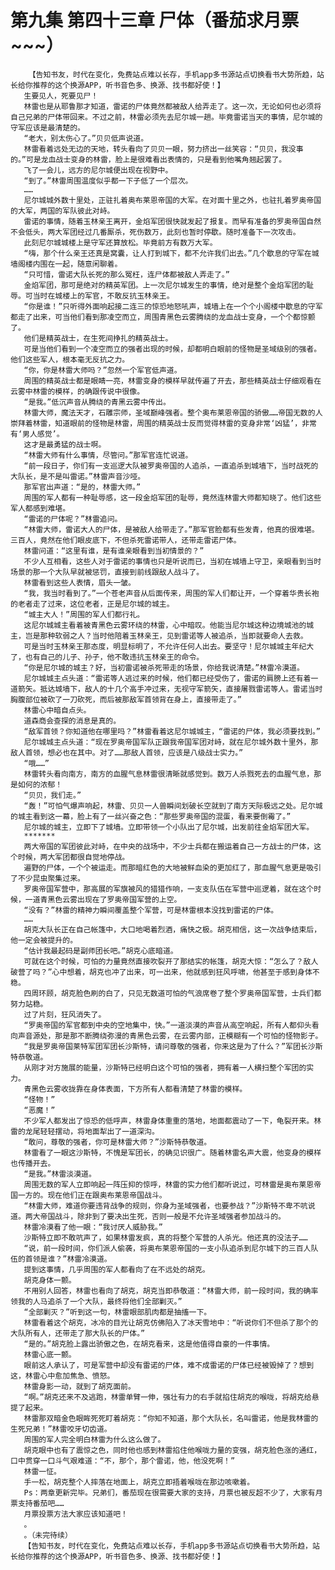 # 第九集 第四十三章 尸体（番茄求月票~~~）
        【告知书友，时代在变化，免费站点难以长存，手机app多书源站点切换看书大势所趋，站长给你推荐的这个换源APP，听书音色多、换源、找书都好使！】
       生要见人，死要见尸！
       林雷也是从耶鲁那才知道，雷诺的尸体竟然都被敌人给弄走了。这一次，无论如何也必须将自己兄弟的尸体带回来。不过之前，林雷必须先去尼尔城一趟。毕竟雷诺当天的事情，尼尔城的守军应该是最清楚的。
       “老大，别太伤心了。”贝贝低声说道。
       林雷看着远处无边的天地，转头看向了贝贝一眼，努力挤出一丝笑容：“贝贝，我没事的。”可是龙血战士变身的林雷，脸上是很难看出表情的，只是看到他嘴角翘起罢了。
       飞了一会儿，远方的尼尔城便出现在视野中。
       “到了。”林雷周围温度似乎都一下子低了一个层次。
       ……
       尼尔城城外数十里处，正驻扎着奥布莱恩帝国的大军。在对面十里之外，也驻扎着罗奥帝国的大军，两国的军队彼此对峙。
       雷诺的事情，随着玉林亲王离开，金焰军团很快就发起了报复。而早有准备的罗奥帝国自然不会低头，两大军团经过几番厮杀，死伤数万，此刻也暂时停歇。随时准备下一次攻击。
       此刻尼尔城城楼上是守军还算放松。毕竟前方有数万大军。
       “嗨，那个什么亲王还真是窝囊，让人打到城下，都不允许我们出去。”几个歇息的守军在城墙阁楼内围在一起，随意闲聊着。
       “只可惜，雷诺大队长死的那么冤枉，连尸体都被敌人弄走了。”
       金焰军团，那可是绝对的精英军团。上一次尼尔城发生的事情，绝对是整个金焰军团的耻辱。可当时在城楼上的军官，不敢反抗玉林亲王。
       “你是谁！”只听得外面响起接二连三的惊恐地怒吼声，城墙上在一个个小阁楼中歇息的守军都走了出来，可当他们看到那凌空而立，周围青黑色云雾腾绕的龙血战士变身，一个个都惊颤了。
       他们是精英战士，在生死间挣扎的精英战士。
       可是当他们看到一个凌空而立的强者出现的时候，却都明白眼前的怪物是圣域级别的强者。他们这些军人，根本毫无反抗之力。
       “你，你是林雷大师吗？”忽然一个军官低声道。
       周围的精英战士都是眼睛一亮，林雷变身的模样早就传遍了开去，那些精英战士仔细观看在云雾中林雷的模样，的确跟传说中很像。
       “是我。”低沉声音从腾绕的青黑云雾中传出。
       林雷大师，魔法天才，石雕宗师，圣域巅峰强者。整个奥布莱恩帝国的骄傲……帝国无数的人崇拜着林雷，知道眼前的怪物是林雷，周围的精英战士反而觉得林雷的变身非常‘凶猛’，非常有‘男人感觉’。
       这才是最勇猛的战士啊。
       “林雷大师有什么事情，尽管问。”那军官连忙说道。
       “前一段日子，你们有一支巡逻大队被罗奥帝国的人追杀，一直追杀到城墙下，当时战死的大队长，是不是叫雷诺。”林雷声音沙哑。
       那军官出声道：“是的，林雷大师。”
       周围的军人都有一种耻辱感，这一段金焰军团的耻辱，竟然连林雷大师都知晓了。他们这些军人都感到难堪。
       “雷诺的尸体呢？”林雷追问。
       “林雷大师，雷诺大人的尸体，是被敌人给带走了。”那军官脸都有些发青，他真的很难堪。三百人，竟然在他们眼皮底下，不但杀死雷诺带人，还带走雷诺尸体。
       林雷问道：“这里有谁，是有谁亲眼看到当初情景的？”
       不少人互相看，这些人对于雷诺的事情也只是听说而已，当初在城墙上守卫，亲眼看到当时场景的那一个大队早就被惩罚，直接到前线跟敌人战斗了。
       林雷看到这些人表情，眉头一皱。
       “我，我当时看到了。”一个苍老声音从后面传来，周围的军人们都让开，一个穿着华贵长袍的老者走了过来，这位老者，正是尼尔城的城主。
       “城主大人！”周围的军人们都行礼。
       这尼尔城城主看着被青黑色云雾环绕的林雷，心中暗叹。他能当尼尔城这种边境城池的城主，岂是那种软弱之人？当时他陪着玉林亲王，见到雷诺等人被追杀，当即就要命人去救。
       可是当时玉林亲王那态度，明显标明了，不允许任何人出去。要坚守！尼尔城城主年纪大了，也有自己的儿子、孙子，他不敢违抗玉林亲王的命令。
       “你是尼尔城的城主？好，当初雷诺被杀死带走的场景，你给我说清楚。”林雷冷漠道。
       尼尔城城主点头道：“雷诺等人逃过来的时候，他们都已经受伤了，雷诺的肩膀上还有着一道箭矢。抵达城墙下，敌人的十几个高手冲过来，无视守军箭矢，直接屠戮雷诺等人。雷诺当时胸腹部位被砍了一刀砍死，而后被那敌军首领背在身上，直接带走了。”
       林雷心中暗自点头。
       道森商会查探的消息是真的。
       “敌军首领？你知道他在哪里吗？”林雷看着这尼尔城城主，“雷诺的尸体，我必须要找到。”
       尼尔城城主点头道：“现在罗奥帝国军队正跟我帝国军团对峙，就在尼尔城外数十里外，那敌人首领，想必也在其中。对了……那敌人首领，应该是八级战士实力。”
       “哦……”
       林雷转头看向南方，南方的血腥气息林雷很清晰就感觉到。数万人杀戮死去的血腥气息，那是如何的浓郁！
       “贝贝，我们走。”
       “轰！”可怕气爆声响起，林雷、贝贝一人兽瞬间划破长空就到了南方天际极远之处。尼尔城的城主看到这一幕，脸上有了一丝兴奋之色：“那些罗奥帝国的混蛋，看来要倒霉了。”
       尼尔城的城主，立即下了城墙。立即带领一个小队出了尼尔城，出发前往金焰军团大军。
       *******
       两大帝国的军团彼此对峙，在中央的战场中，不少士兵都在搬运着自己一方战士的尸体，这个时候，两大军团都很自觉地停战。
       遍野的尸体，一个个被运走。而那暗红色的大地被鲜血染的更加红了，那血腥气息更是吸引了不少昆虫聚集过来。
       罗奥帝国军营中，那高展的军旗被风的猎猎作响，一支支队伍在军营中巡逻着，就在这个时候，一道青黑色云雾出现在了罗奥帝国军营的上空。
       “没有？”林雷的精神力瞬间覆盖整个军营，可是林雷根本没找到雷诺的尸体。
       ……
       胡克大队长正在自己帐篷中，大口地喝着烈酒，痛快之极。胡克相信，这一次战争结束后，他一定会被提升的。
       “估计我最起码是副师团长吧。”胡克心底暗道。
       可就在这个时候，可怕的力量竟然直接吹裂开了那结实的帐篷，胡克大惊：“怎么了？敌人破营了吗？”心中想着，胡克也冲了出来，可一出来，他就感到狂风呼啸，他甚至于感到身体不稳。
       四周环顾，胡克脸色刷的白了，只见无数道可怕的气浪席卷了整个罗奥帝国军营，士兵们都努力站稳。
       过了片刻，狂风消失了。
       “罗奥帝国的军官都到中央的空地集中，快。”一道淡漠的声音从高空响起，所有人都仰头看向声音源处，那是那不断腾绕弥漫的青黑色云雾，在云雾内部，正模糊有一个可怕的怪物影子。
       “我是罗奥帝国莱特军团军团长沙斯特，请问尊敬的强者，你来这是为了什么？”军团长沙斯特恭敬道。
       从刚才对方施展的能量，沙斯特已经明白这个可怕的强者，拥有着一人横扫整个军团的实力。
       青黑色云雾收拢靠在身体表面，下方所有人都看清楚了林雷的模样。
       “怪物！”
       “恶魔！”
       不少军人都发出了惊恐的低呼声，林雷身体重重的落地，地面都震动了一下，龟裂开来。林雷的龙尾轻轻摆动，将地面犁出了一道深沟。
       “敢问，尊敬的强者，你可是林雷大师？”沙斯特恭敬道。
       林雷看了一眼这沙斯特，不愧是军团长，的确见识很广。随着林雷名声大震，他变身的模样也传播开去。
       “是我。”林雷淡漠道。
       周围无数的军人立即响起一阵压抑的惊呼，林雷的实力他们都听说过，可林雷是奥布莱恩帝国一方的。现在他们正在跟奥布莱恩帝国战斗。
       “林雷大师，难道你要违背战争的规则，你身为圣域强者，也要参战？”沙斯特不卑不吭说道。两大帝国战斗，除非到了要决出生死，否则一般是不允许圣域强者参加战斗的。
       林雷冷漠看了他一眼：“我讨厌人威胁我。”
       沙斯特立即不敢吭声了，如果林雷发疯，真的将整个军营的人杀光。他还真的没法子……
       “说，前一段时间，你们派人偷袭，将奥布莱恩帝国的一支小队追杀到尼尔城下的三百人队伍的首领是谁？”林雷冷漠道。
       提到这事情，几乎周围的军人都看向了在不远处的胡克。
       胡克身体一颤。
       不用别人回答，林雷也看向了胡克，胡克当即恭敬道：“林雷大师，前一段时间，我的确率领我的人马追杀了一个大队，最终将他们全部剿灭。”
       “全部剿灭？”听到这一句，林雷眼部肌肉都是抽搐一下。
       林雷看着这个胡克，冰冷的目光让胡克仿佛陷入了冰天雪地中：“听说你们不但杀了那个的大队所有人，还带走了那大队长的尸体。”
       “是的。”胡克脸上露出骄傲之色，在胡克看来，这是他值得自豪的一件事情。
       林雷心底一颤。
       眼前这人承认了，可是军营中却没有雷诺的尸体，难不成雷诺的尸体已经被毁掉了？想到这，林雷心中愈加焦急、愤怒。
       林雷身影一动，就到了胡克面前。
       “啊。”胡克还来不及逃跑，林雷单臂一伸，强壮有力的右手就掐住胡克的喉咙，将胡克给悬提了起来。
       林雷那双暗金色眼眸死死盯着胡克：“你知不知道，那个大队长，名叫雷诺，他是我林雷的生死兄弟！”林雷咬牙切齿道。
       周围的军人完全明白林雷为什么这么做了。
       胡克眼中也有了震惊之色，同时他也感到林雷掐住他喉咙力量的变强，胡克脸色涨的通红，口中贯穿一口斗气艰难道：“不，那个，那个雷诺，他，他没死啊！”
       林雷一怔。
       手一松，胡克整个人摔落在地面上，胡克立即捂着喉咙在那边咳嗽着。
       Ps：两章更新完毕。兄弟们，番茄现在很需要大家的支持，月票也被反超不少了，大家有月票支持番茄吧……
       月票投票方法大家应该知道吧！
       。
       。（未完待续）
       【告知书友，时代在变化，免费站点难以长存，手机app多书源站点切换看书大势所趋，站长给你推荐的这个换源APP，听书音色多、换源、找书都好使！】